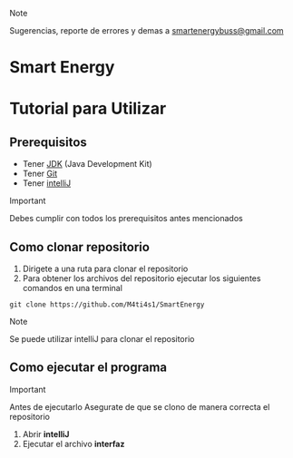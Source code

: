 > [!NOTE]
> Sugerencias, reporte de errores y demas a [smartenergybuss@gmail.com](mailto:smartenergybuss@gmail.com)
# Smart Energy

# Tutorial para Utilizar
## Prerequisitos
- Tener <a href="https://www.oracle.com/ca-en/java/technologies/downloads/">JDK</a> (Java Development Kit) 
- Tener <a href="https://git-scm.com/downloads">Git</a>
- Tener <a href="https://www.jetbrains.com/idea/download/?section=windows">intelliJ</a>
  
> [!IMPORTANT]
> Debes cumplir con todos los prerequisitos antes mencionados


  
## Como clonar repositorio
1. Dirigete a una ruta para clonar el repositorio
2. Para obtener los archivos del repositorio ejecutar los siguientes comandos en una terminal  
``` shell
git clone https://github.com/M4ti4s1/SmartEnergy
```
> [!NOTE]
> Se puede utilizar intelliJ para clonar el repositorio
  
## Como ejecutar el programa
> [!IMPORTANT]
> Antes de ejecutarlo Asegurate de que se clono de manera correcta el repositorio

1. Abrir **intelliJ**
2. Ejecutar el archivo **interfaz**


